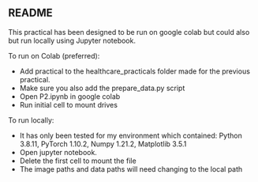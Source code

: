 ## README 

This practical has been designed to be run on google colab but could also but run locally using Jupyter notebook.


To run on Colab (preferred):
- Add practical to the healthcare_practicals folder made for the previous practical. 
- Make sure you also add the prepare_data.py script
- Open P2.ipynb in google colab 
- Run initial cell to mount drives

To run locally:
- It has only been tested for my environment which contained: Python 3.8.11, PyTorch 1.10.2, Numpy 1.21.2, Matplotlib 3.5.1
- Open jupyter notebook.
- Delete the first cell to mount the file
- The image paths and data paths will need changing to the local path


